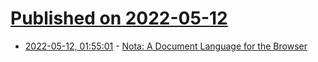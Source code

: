# [Published on 2022-05-12](index.md)

* [2022-05-12, 01:55:01](https://news.ycombinator.com/item?id=31348316) - [Nota: A Document Language for the Browser](https://nota-lang.org/)
